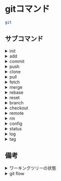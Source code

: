 # gitコマンド

```bash
git
```

## サブコマンド

<details><summary>init</summary>

### init

レポジトリを作成する。(`.git`を作成。)

```bash
init [<directory_name>]

```

#### オプション

<details><summary>--bare</summary>

##### --bare

ワーキングツリーのないレポジトリを作成

```bash
--bare
```

</details>

<details><summary>--shared</summary>

##### --shared

共有リポジトリとして作成する。

```bash
--shared[=<permission>]
```

</details>

#### パラメータ

<details><summary>&lt;directory_name&gt;</summary>

新しいディレクトリを作成し、そこにレポジトリを作成する。

</details>

</details>

<details><summary>add</summary>

### add

ワークツリーからインデックスにファイルを追加する。

```bash
add <path>
```

#### オプション

<details><summary>-A</summary>

##### -A

gitで管理してないファイルも含めてインデックスに追加する。

(ワークツリーから削除したファイルも削除したことを登録する。)

```bash
-A
```

</details>

### 例

<details><summary>プロジェクト下のすべてのファイルを追加</summary>

```bash
git add -A .
```

</details>

</details>

<details><summary>commit</summary>

### commit

インデックスからローカルレポジトリに追加する。

```bash
commit [<path>]
```

#### オプション

<details><summary>-m</summary>

##### -m

コミットメッセージをつける。

```bash
-m <message>
```

</details>

<details><summary>--amend</summary>

##### --amend

直前のコミットを修正

`:q`で終了。

```bash
--amend
```

</details>

<details><summary>-a</summary>

##### -a

変更及び削除されたファイルを自動的にステージングしてからコミット。

新しいファイルはステージングされません。

</details>

</details>

<details><summary>push</summary>

### push

現在のローカルブランチからリモートブランチに追加する。

また、タグもプッシュできる。

```bash
push <url_alias> [<branch_or_tag_name>]
```

#### オプション

<details><summary>-U</summary>

##### -U

現在のブランチを上流ブランチとする。

```bash
-U
```

</details>

<details><summary>-f</summary>

##### -f

`git reset`でプッシュ以前のコミットに戻したときに、

強制的にリモートにプッシュする。

```bash
-f
```

</details>

<details><summary>--delete</summary>

##### --delete

リモートレポジトリのブランチを削除する。

```bash
--delete
```

###### 備考

<details><summary>ショートカット</summary>

このオプションを省略し、ブランチ名の前に`:`(コロン)をつけて実行もできる。

</details>

</details>

</details>

<details><summary>clone</summary>

### clone

リモートレポジトリを端末上にダウンロードする。

```bash
clone <remote_url>
```

</details>

<details><summary>pull</summary>

### pull

リモートレポジトリから`fetch`し、現在のブランチに`merge`する。

```bash
pull [<repository>] [<branch>]
```

#### オプション

<details><summary>--rebase</summary>

マージではなく、`rebase`にする。

```bash
--rebase
```

</details>

</details>

<details><summary>fetch</summary>

### fetch

リモートブランチを保持するローカルのリモート追跡ブランチを更新

```bash
fetch [<url_alias>]
```

#### オプション

<details><summary>--prune</summary>

##### ---prune

削除したリモートブランチをロカールブランチに反映する。

```bash
--prune
```

</details>

</details>

<details><summary>merge</summary>

### merge

現在のブランチに指定したブランチを結合する。

指定したブランチの最後のコミットメッセージが適用される。

```bash
merge <branch_name>
```

#### オプション

<details><summary>--ff</summary>

### --ff

可能な場合はファーストフォワードします。

不可能な場合は、マージコミットします。

デフォルトです。

</details>

<details><summary>--no-ff</summary>

ファーストフォワード可能な場合でも、

マージコミットします。

つけることで分岐の履歴が残ります。

</details>

</details>

<details><summary>rebase</summary>

現在のブランチに指定したブランチを結合する。

指定したらブランチの途中のコミットメッセージも適用される。

```bash
rebase <branch_name>
```

### オプション

<details><summary>--continue</summary>

競合が起こって修正したあとのコマンド

```bash
--continue
```

</details>

</details>

<details><summary>reset</summary>

ワークツリーやインデックス、ローカルレポジトリの変更を

指定したコミット位置になるまで取り消しできる。

```bash
reset [<commit_id>] [<path>]
```

### オプション

<details><summary>--soft</summary>

ローカルレポジトリのみをリセットする。

```bash
--soft
```

</details>

<details><summary>--mixed</summary>

デフォルトのオプションでローカルレポジトリとインデックスまでリセットする。

```bash
--mixed
```

</details>

<details><summary>--hard</summary>

ローカルレポジトリとインデックスとワークツリーまでリセットする。

```bash
--hard
```

</details>

### パラメータ

<details><summary>commit_id</summary>

戻りたい過去のコミットID

#### 備考

<details><summary>HEAD</summary>

現在のコミットidのエイリアス。`@`も同じ。

##### 備考

<details><summary>HEAD^</summary>

語尾に`^`をつけることで一個前のコミットになる。

</details>

<details><summary>HEAD~n</summary>

`n`個前のコミット

</details>

</details>

</details>

</details>

<details><summary>branch</summary>

ブランチを作成する。引数を省略すると、現在のブランチを表示

```bash
branch [<branch_name>]
```

### オプション

<details><summary>-m</summary>

ブランチ名を変更する。

```bash
-m <old_branch_name> <new_branch_name>
```

</details>

<details><summary>-d</summary>

指定したマージ済みブランチを削除

```bash
-d
```

</details>

<details><summary>-D</summary>

マージされているかにかかわらず指定したブランチを削除。

```bash
-D
```

</details>

<details><summary>-a</summary>

追跡レポジトリも含め、表示

```bash
-a
```

</details>

</details>

<details><summary>checkout</summary>

### checkout

ブランチを切り替える。

```bash
git checkout <branch_name>
```

#### オプション

<details><summary>-b</summary>

##### -b

ブランチを作成して切り替える。

```bash
-b
```

</details>

</details>

<details><summary>remote</summary>

### remote

```bash
remote
```

#### サブコマンド

<details><summary>add</summary>

##### add

リモートブランチのエイリアスをつくる。

```bash
add [<alias>] [<remote_url>]
```

</details>

<details><summary>rm</summary>

##### rm

リモートブランチを削除する。

```bash
rm <alias>
```

</details>

</details>

<details><summary>rm</summary>

#### rm

インデックスやワークツリーからファイルを削除する。

```bash
rm <path>
```

### オプション

<details><summary>-r</summary>

 フォルダを指定するときにつける。

```bash
-r
```

</details>

<details><summary>--cached</summary>

インデックスからのみ削除し、ワーキングツリーから削除しない。

```bash
--cached
```

</details>

</details>

<details><summary>config</summary>

### config

設定ファイルの設定の表示や編集をする。

```bash
config [<name> [<value>]]
```

#### パラメータ

<details><summary>&lt;name&gt;</summary>

##### &lt;name&gt;

設定項目

|項目|説明|
|:---|:---|
|color.ui|Gitの色分け、デフォルトは(auto)|
|core.editor|コミットメッセージなどの編集に用いるエディタ|
|user.name|ユーザー名|
|user.email|Eメールアドレス|

</details>

<details><summary>&lt;value&gt;</summary>

##### $lt;value&gt;

設定する項目の値。

</details>

#### オプション

<details><summary>--system</summary>

##### --system

全ユーザーの全レポジトリの設定ファイル。

設定ファイルのパスは`/etc/gitconfig`

```bash
--system
```

</details>

<details><summary>--global</summary>

##### --global

ユーザーの全レポジトリの設定ファイル。

設定ファイルのパスは`~/.gitconfig`

```bash
--global
```

</details>

<details><summary>--local</summary>

##### --local

リポジトリ単体の設定ファイル。これがデフォルトです。

設定ファイルのパスは`<project_name>/.git/config`

```bash
--local
```

</details>

<details><summary>-l</summary>

##### -l

設定値をすべて表示する。

```bash
-l
```

</details>

<details><summary>-e</summary>

##### -e

設定ファイルをエディタで直接編集する。

</details>

</details>

<details><summary>status</summary>

### status

ワーキングツリーの状態を表示する。

```bash
status
```

</details>

<details><summary>log</summary>

### log

コミット履歴を表示

```bash
log
```

##### オプション

<details><summary>-p</summary>

##### -p

変更点を表示する。

```bash
-p [-<n>]
```

###### パラメータ

<details><summary>&lt;n&gt;</summary>

直近からの件数を指定する。

</details>

</details>

</details>

<details><summary>tag</summary>

### tag

直近のコメントタグをつける。

```bash
tag [<tag_name>]
```

#### オプション

<details><summary>-a</summary>

#### -a

タグの名前を指定する。

```bash
-a <tag_name>
```

</details>

<details><summary>-m</summary>

#### -m

メッセージをつける。

```bash
-m "<message>"
```

</details>

<details><summary>-d</summary>

タグの削除

```bash
-d
```

</details>

</details>

## 備考

<details><summary>ワーキングツリーの状態</summary>

### ワーキングツリーの状態

|状態|説明|
|:---|:---|
|Untracked|インデックスツリーに入ってない(addされていない)|
|Staged|インデックスツリーに入っていてローカルレポジトリにない|
|Unmodified|ローカルレポジトリにあって、ワーキングツリーと差分がない|
|Modified|ローカルレポジトリにあって、ワーキングツリーと差分がある|

</details>

<details><summary>git flow</summary>

### git flow

ブランチの構成

|branch|説明|
|:---|:---|
|main|プロダクトとしてリリースするためのブランチ、リリースしたらタグ付けする。|
|develop|開発ブランチ、コードが安定したらreleaseにマージする。リリース前は個のブランチが最新のバージョンとなる。|
|feature|機能の追加をし、developにマージする。基本的にここで作業する。|
|hotfix|リリース後のクリティカルなバグフィックスなど現在のバージョンに対する緊急の変更用|
|release|mainにマージする前に機能追加中のコードや未使用のコードを削除し、きれいな状態にしてから、mainとdevelopにマージする。|

</details>
